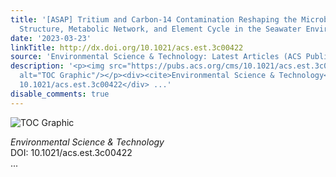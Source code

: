 ```yaml
---
title: '[ASAP] Tritium and Carbon-14 Contamination Reshaping the Microbial Community
  Structure, Metabolic Network, and Element Cycle in the Seawater Environment'
date: '2023-03-23'
linkTitle: http://dx.doi.org/10.1021/acs.est.3c00422
source: 'Environmental Science & Technology: Latest Articles (ACS Publications)'
description: '<p><img src="https://pubs.acs.org/cms/10.1021/acs.est.3c00422/asset/images/medium/es3c00422_0009.gif"
  alt="TOC Graphic"/></p><div><cite>Environmental Science & Technology</cite></div><div>DOI:
  10.1021/acs.est.3c00422</div> ...'
disable_comments: true
---
```

<p><img src="https://pubs.acs.org/cms/10.1021/acs.est.3c00422/asset/images/medium/es3c00422_0009.gif" alt="TOC Graphic"/></p><div><cite>Environmental Science & Technology</cite></div><div>DOI: 10.1021/acs.est.3c00422</div> ...